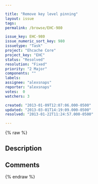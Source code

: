 ```yaml
---

title: "Remove key level pinning"
layout: issue
tags: 
permalink: /browse/EHC-980

issue_key: EHC-980
issue_numeric_sort_key: 980
issuetype: "Task"
project: "Ehcache Core"
project_key: "EHC"
status: "Resolved"
resolution: "Fixed"
priority: "2 Major"
components: ""
labels: 
assignee: "alexsnaps"
reporter: "alexsnaps"
votes:  0
watchers: 3

created: "2013-01-09T12:07:06.000-0500"
updated: "2013-03-01T14:19:09.000-0500"
resolved: "2013-01-22T11:24:57.000-0500"

---
```




{% raw %}



## Description

<div markdown="1" class="description">



</div>

## Comments



{% endraw %}
